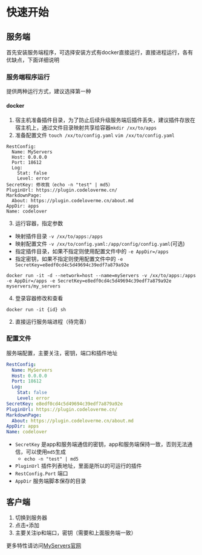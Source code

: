 
# 快速开始

## 服务端
首先安装服务端程序，可选择安装方式有docker直接运行，直接进程运行，各有优缺点，下面详细说明

### 服务端程序运行
提供两种运行方式，建议选择第一种
#### docker

1. 宿主机准备插件目录，为了防止后续升级服务端后插件丢失，建议插件存放在宿主机上，通过文件目录映射共享给容器`mkdir /xx/to/apps`
2. 准备配置文件
`touch /xx/to/config.yaml`
`vim /xx/to/config.yaml`
```
RestConfig:
  Name: MyServers
  Host: 0.0.0.0
  Port: 18612
  Log:
    Stat: false
    Level: error
SecretKey: 修改我（echo -n "test" | md5）
PluginUrl: https://plugin.codeloverme.cn/
MarkdownPage:
  About: https://plugin.codeloverme.cn/about.md
AppDir: apps
Name: codelover
```
3. 运行容器，指定参数
- 映射插件目录 `-v /xx/to/apps:/apps`
- 映射配置文件 `-v /xx/to/config.yaml:/app/config/config.yaml`(可选)
- 指定插件目录，如果不指定则使用配置文件中的 `-e AppDir=/apps`
- 指定密钥，如果不指定则使用配置文件中的 `-e SecretKey=e8edf0cd4c5d49694c39edf7a879a92e`

```shell
docker run -it -d --network=host --name=myServers -v /xx/to/apps:/apps  -e AppDir=/apps -e SecretKey=e8edf0cd4c5d49694c39edf7a879a92e myservers/my_servers
```

4. 登录容器修改和查看
```shell
docker run -it {id} sh
```


2. 直接运行服务端进程（待完善）


### 配置文件
服务端配置，主要关注，密钥，端口和插件地址
```yaml
RestConfig:
  Name: MyServers
  Host: 0.0.0.0
  Port: 18612
  Log:
    Stat: false
    Level: error
SecretKey: e8edf0cd4c5d49694c39edf7a879a92e
PluginUrl: https://plugin.codeloverme.cn/
MarkdownPage:
  About: https://plugin.codeloverme.cn/about.md
AppDir: apps
Name: codelover

```
- `SecretKey` 是app和服务端通信的密钥，app和服务端保持一致，否则无法通信，可以使用`md5`生成
  - `echo -n "test" | md5`
- `PluginUrl` 插件列表地址，里面是所以的可运行的插件
- `RestConfig.Port` 端口
- `AppDir` 服务端脚本保存的目录


## 客户端

1. 切换到服务器
2. 点击`+`添加
3. 主要关注ip和端口，密钥（需要和上面服务端一致）


更多特性请访问[MyServers官网](https://myservers.codeloverme.cn)

